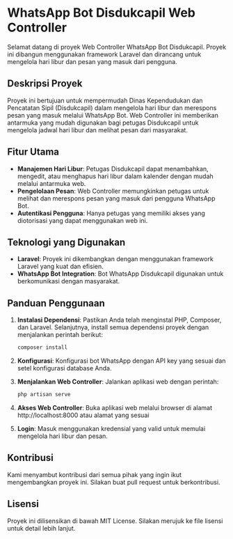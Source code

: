 # WhatsApp Bot Disdukcapil Web Controller

Selamat datang di proyek Web Controller WhatsApp Bot Disdukcapil. Proyek ini dibangun menggunakan framework Laravel dan dirancang untuk mengelola hari libur dan pesan yang masuk dari pengguna.

## Deskripsi Proyek

Proyek ini bertujuan untuk mempermudah Dinas Kependudukan dan Pencatatan Sipil (Disdukcapil) dalam mengelola hari libur dan merespons pesan yang masuk melalui WhatsApp Bot. Web Controller ini memberikan antarmuka yang mudah digunakan bagi petugas Disdukcapil untuk mengelola jadwal hari libur dan melihat pesan dari masyarakat.

## Fitur Utama

- **Manajemen Hari Libur**: Petugas Disdukcapil dapat menambahkan, mengedit, atau menghapus hari libur dalam kalender dengan mudah melalui antarmuka web.
- **Pengelolaan Pesan**: Web Controller memungkinkan petugas untuk melihat dan merespons pesan yang masuk dari pengguna WhatsApp Bot.
- **Autentikasi Pengguna**: Hanya petugas yang memiliki akses yang diotorisasi yang dapat menggunakan web ini.

## Teknologi yang Digunakan

- **Laravel**: Proyek ini dikembangkan dengan menggunakan framework Laravel yang kuat dan efisien.
- **WhatsApp Bot Integration**: Bot WhatsApp Disdukcapil digunakan untuk berkomunikasi dengan masyarakat.

## Panduan Penggunaan

1. **Instalasi Dependensi**: Pastikan Anda telah menginstal PHP, Composer, dan Laravel. Selanjutnya, install semua dependensi proyek dengan menjalankan perintah berikut:

   ```bash
   composer install
2. **Konfigurasi**:  Konfigurasi bot WhatsApp dengan API key yang sesuai dan setel konfigurasi database Anda.
3. **Menjalankan Web Controller**:   Jalankan aplikasi web dengan perintah:
    ```bash
    php artisan serve
4. **Akses Web Controller**: Buka aplikasi web melalui browser di alamat http://localhost:8000 atau alamat yang sesuai
5. **Login**: Masuk menggunakan kredensial yang valid untuk memulai mengelola hari libur dan pesan.

## Kontribusi
Kami menyambut kontribusi dari semua pihak yang ingin ikut mengembangkan proyek ini. Silakan buat pull request untuk berkontribusi.

## Lisensi
Proyek ini dilisensikan di bawah MIT License. Silakan merujuk ke file lisensi untuk detail lebih lanjut.
